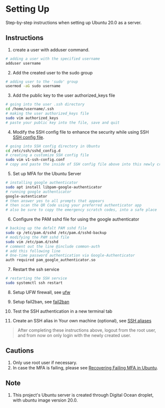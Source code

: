 # Setting Up
Step-by-step instructions when setting up Ubuntu 20.0 as a server.

## Instructions
1. create a user with adduser command.
```zsh
# adding a user with the specified username
adduser username
``` 
2. Add the created user to the sudo group
```zsh
# adding user to the 'sudo' group
usermod -aG sudo username
```
3. Add the public key to the user authorized_keys file
```zsh
# going into the user .ssh directory
cd /home/username/.ssh
# making the user authorized_keys file
sudo vim authorized_keys 
# paste your public key into the file, save and quit
```
4. Modify the SSH config file to enhance the security while using SSH  
[SSH config file](/ssh/v1-ssh-config.conf).  
```zsh
# going into SSH config directory in Ubuntu
cd /etc/ssh/sshd_config.d
# creating a customize SSH config file
sudo vim v1-ssh-config.conf
# copy and paste the inside of SSH config file above into this newly created config file, save and exit
```
5. Set up MFA for the Ubuntu Server
```zsh
# installing google authenticator
sudo apt install libpam-google-authenticator
# running google authenticator
google-autenticator
# then answer yes to all prompts that appears
# then scan the QR Code using your preferred authenticator app
# also be sure to copy the emergency scratch codes, into a safe place
```
6. Configure the PAM sshd file for using the google authenticator 
```zsh
# backing up the defalt PAM sshd file
sudo cp /etc/pam.d/sshd /etc/pam.d/sshd-backup
# modifying the PAM sshd file
sudo vim /etc/pam.d/sshd
# comment out the line @include common-auth
# add this following line
# One-time password authentication via Google-Authenticator
auth required pam_google_authenticator.so
```
7. Restart the ssh service
```zsh
# restarting the SSH service
sudo systemctl ssh restart
```

8. Setup UFW firewall, see [ufw](./security/ufw.md)

9. Setup fail2ban, see [fail2ban](./security/fail2ban.md)

10. Test the SSH authentication in a new terminal tab

11. Create an SSH alias in Your own machine (optional), see [SSH aliases](/ssh/ssh-aliases.md)

> After completing these instructions above, logout from the root user, and from now on only login with the newly created user.

## Cautions
1. Only use root user if necessary.
2. In case the MFA is failing, please see [Recovering Failing MFA in Ubuntu](/mfa/recover-mfa.md).

## Note
1. This project's Ubuntu server is created through Digital Ocean droplet, with ubuntu image version 20.0.